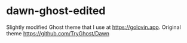 # dawn-ghost-edited
Slightly modified Ghost theme that I use at https://golovin.app. Original theme https://github.com/TryGhost/Dawn
